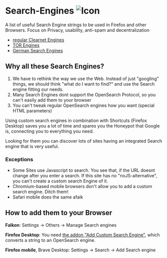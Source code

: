 # Search-Engines ![Icon](https://github.com/trytomakeyouprivate/Search-Engines/blob/main/media/searx-icon.png)
A list of useful Search Engine strings to be used in Firefox and other Browsers. Focus on Privacy, usability, anti-spam and decentralization

- [regular Clearnet Engines](https://github.com/trytomakeyouprivate/Search-Engines/blob/main/Search-Engines.md)
- [TOR Engines](https://github.com/trytomakeyouprivate/Search-Engines/blob/main/Tor-Search-Engines.md)
- [German Search Engines](https://github.com/trytomakeyouprivate/Search-Engines/blob/main/German-Search-Engines.md)

## Why all these Search Engines?

1. We have to rethink the way we use the Web. Instead of just "googling" things, we should think "what do I want to find?" and use the Search engine fitting our needs.
2. Many Search Engines dont support the OpenSearch Protocol, so you can't easily add them to your browser
3. You can't tweak regular OpenSearch engines how you want (special HTML parameters)

Using custom search engines in combination with Shortcuts (Firefox Desktop) saves you a lot of time and spares you the Honeypot that Google is, connecting you to everything you need.

Looking for them you can discover lots of sites having an integrated Search engine that is very useful.

### Exceptions

- Some Sites use Javascript to search. You see that, if the URL doesnt change after you enter a search. If this site has no "noJS-alternative", you can't create a custom search Engine of it.
- Chromium-based mobile browsers don't allow you to add a custom search engine. Ditch them!
- Safari mobile does the same afaik

## How to add them to your Browser

**Falkon**: Settings -> Others -> Manage Search engines

**Firefox Desktop**: You need [the addon "Add Custom Search Engine"](https://addons.mozilla.org/en-US/firefox/addon/add-custom-search-engine/), which converts a string to an OpenSearch engine.

**Firefox mobile**, Brave Desktop: Settings -> Search -> Add Search engine
